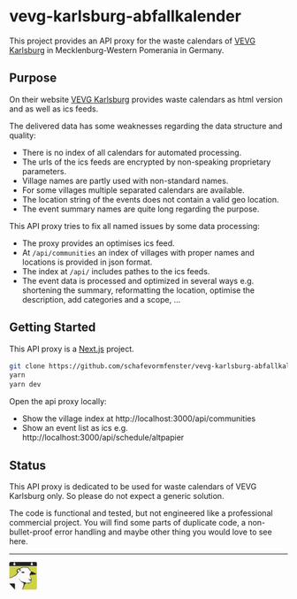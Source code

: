 # vevg-karlsburg-abfallkalender

This project provides an API proxy for the waste calendars of
[VEVG Karlsburg](https://www.vevg-karlsburg.de/) in Mecklenburg-Western Pomerania in Germany.

## Purpose

On their website [VEVG Karlsburg](https://www.vevg-karlsburg.de/) provides waste calendars as html
version and as well as ics feeds.

The delivered data has some weaknesses regarding the data structure and quality:

- There is no index of all calendars for automated processing.
- The urls of the ics feeds are encrypted by non-speaking proprietary parameters.
- Village names are partly used with non-standard names.
- For some villages multiple separated calendars are available.
- The location string of the events does not contain a valid geo location.
- The event summary names are quite long regarding the purpose.

This API proxy tries to fix all named issues by some data processing:

- The proxy provides an optimises ics feed.
- At `/api/communities` an index of villages with proper names and locations is
  provided in json format.
- The index at `/api/` includes pathes to the ics feeds.
- The event data is processed and optimized in several ways e.g. shortening the summary,
  reformatting the location, optimise the description, add categories and a scope, ...

## Getting Started

This API proxy is a [Next.js](https://nextjs.org/) project.

```bash
git clone https://github.com/schafevormfenster/vevg-karlsburg-abfallkalender.git
yarn
yarn dev
```

Open the api proxy locally:

- Show the village index at http://localhost:3000/api/communities
- Show an event list as ics e.g. http://localhost:3000/api/schedule/altpapier

## Status

This API proxy is dedicated to be used for waste calendars of VEVG Karlsburg only. So please do not
expect a generic solution.

The code is functional and tested, but not engineered like a professional commercial project. You
will find some parts of duplicate code, a non-bullet-proof error handling and maybe other
thing you would love to see here.

---

<a href="https://www.schafe-vorm-fenster.org/"><img src="docs/schafe-vorm-fenster_logo.svg" width="50" alt="Schafe vorm Fenster UG"/></a>
